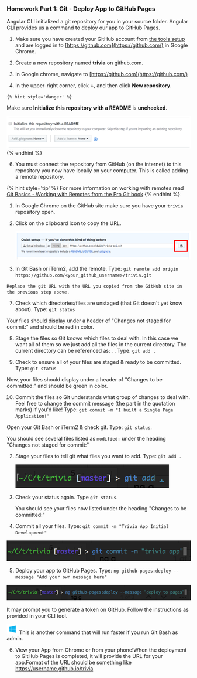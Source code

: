 ### Homework Part 1: Git - Deploy App to GitHub Pages 

Angular CLI initialized a git repository for you in your source folder. Angular CLI provides us a command to deploy our app to GitHub Pages.

1. Make sure you have created your GitHub account from [the tools setup](https://codingandcocktailskc.gitbooks.io/coding-cocktails-the-tools/content/user-accounts---github-slack--codecademy.html) and are logged in to [https://github.com](https://github.com/) in Google Chrome.

2. Create a new repository named **trivia** on github.com.

  1. In Google chrome, navigate to [https://github.com](https://github.com/)
  
  2. In the upper-right corner, click **+**, and then click **New repository**.

    {% hint style='danger' %}
Make sure **Initialize this repository with a README** is **unchecked**.

![](/images/no-readme.PNG)
  {% endhint %}

6. You must connect the repository from GitHub (on the internet) to this repository you now have locally on your computer. This is called adding a remote repository. 

  {% hint style='tip' %}
For more information on working with remotes read [Git Basics - Working with Remotes from the Pro Git book](https://git-scm.com/book/en/v2/Git-Basics-Working-with-Remotes)
  {% endhint %}

  1. In Google Chrome on the GitHub site make sure you have your `trivia` repository open.
  
  2. Click on the clipboard icon to copy the URL.
  
     ![](/images/gitClone.png)

  3. In Git Bash or iTerm2, add the remote. Type: `git remote add origin https://github.com/<your_github_username>/trivia.git`

    Replace the git URL with the URL you copied from the GitHub site in the previous step above.

7. Check which directories/files are unstaged (that Git doesn't yet know about). Type: `git status`
  
  Your files should display under a header of "Changes not staged for commit:" and should be red in color.

8. Stage the files so Git knows which files to deal with.  In this case we want all of them so we just add all the files in the current directory. The current directory can be referenced as: `.`.  Type: `git add .`

9. Check to ensure all of your files are staged & ready to be committed. Type: `git status`
  
  Now, your files should display under a header of "Changes to be committed:" and should be green in color.

10. Commit the files so Git understands what group of changes to deal with.  Feel free to change the commit message (the part in the quotation marks) if you'd like! Type: `git commit -m "I built a Single Page Application!"`


























Open your Git Bash or iTerm2 & check git.  Type: `git status`.

   You should see several files listed as `modified:` under the heading "Changes not staged for commit:" 

2. Stage your files to tell git what files you want to add. Type: `git add .`

   ![](/images/image45.png)
   
3. Check your status again. Type `git status`.

   You should see your files now listed under the heading "Changes to be committed:"
   
4.  Commit all your files. Type: `git commit -m "Trivia App Initial Development"`

   ![](/images/image18.png)
   
5.  Deploy your app to GitHub Pages. Type: `ng github-pages:deploy --message "Add your own message here"`

   ![](/images/image49.png)
   
   It may prompt you to generate a token on GitHub. Follow the instructions as provided in your CLI tool. 

   ![windows-icon.png](/images/windows-icon.png) This is another command that will run faster if you run Git Bash as admin. 

6.  View your App from Chrome or from your phone!When the deployment to GitHub Pages is completed, it will provide the URL for your app.Format of the URL should be something like https://username.github.io/trivia